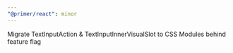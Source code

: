 ```yaml
---
"@primer/react": minor
---
```


Migrate TextInputAction & TextInputInnerVisualSlot to CSS Modules behind feature flag
